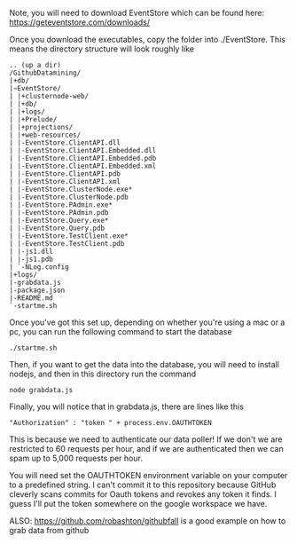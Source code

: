 Note, you will need to download EventStore which can be found here: https://geteventstore.com/downloads/

Once you download the executables, copy the folder into ./EventStore. This means the directory structure will look roughly like

```
.. (up a dir)
/GithubDatamining/ 
|+db/ 
|~EventStore/ 
| |+clusternode-web/ 
| |+db/ 
| |+logs/
| |+Prelude/
| |+projections/
| |+web-resources/
| |-EventStore.ClientAPI.dll
| |-EventStore.ClientAPI.Embedded.dll
| |-EventStore.ClientAPI.Embedded.pdb
| |-EventStore.ClientAPI.Embedded.xml
| |-EventStore.ClientAPI.pdb
| |-EventStore.ClientAPI.xml
| |-EventStore.ClusterNode.exe*
| |-EventStore.ClusterNode.pdb
| |-EventStore.PAdmin.exe*
| |-EventStore.PAdmin.pdb
| |-EventStore.Query.exe*
| |-EventStore.Query.pdb
| |-EventStore.TestClient.exe*
| |-EventStore.TestClient.pdb
| |-js1.dll
| |-js1.pdb
| `-NLog.config
|+logs/
|-grabdata.js
|-package.json
|-README.md
`-startme.sh
```

Once you've got this set up, depending on whether you're using a mac or a pc, you can run the following command to start the database

```
./startme.sh
```


Then, if you want to get the data into the database, you will need to install nodejs, and then in this directory run the command 

```
node grabdata.js
```


Finally, you will notice that in grabdata.js, there are lines like this

```
"Authorization" : "token " + process.env.OAUTHTOKEN
```

This is because we need to authenticate our data poller! If we don't we are restricted to 60 requests per hour, and if we are authenticated then we can spam up to 5,000 requests per hour.


You will need set the OAUTHTOKEN environment variable on your computer to a predefined string.  I can't commit it to this repository because GitHub cleverly scans commits for Oauth tokens and revokes any token it finds. I guess I'll put the token somewhere on the google workspace we have.


ALSO: https://github.com/robashton/githubfall is a good example on how to grab data from github

